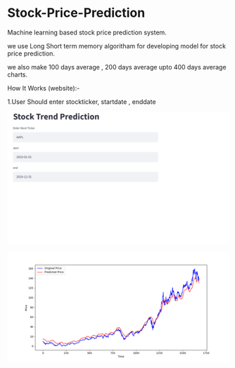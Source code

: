 # Stock-Price-Prediction
Machine learning based stock price prediction system.

we use Long Short term memory algoritham for developing model for stock price prediction.

we also make 100 days average , 200 days average upto 400 days average charts. 


How It Works (website):-

1.User Should enter stockticker, startdate , enddate

![Alt text](./input.png "Input")


![Alt text](./prediction.png "Prediction Chart")


